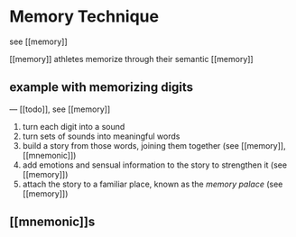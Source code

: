 # Memory Technique

see [[memory]]

[[memory]] athletes memorize through their semantic [[memory]]

## example with memorizing digits

&mdash; [[todo]], see [[memory]]

1. turn each digit into a sound
2. turn sets of sounds into meaningful words
3. build a story from those words, joining them together (see [[memory]], [[mnemonic]])
4. add emotions and sensual information to the story to strengthen it (see [[memory]])
5. attach the story to a familiar place, known as the _memory palace_ (see [[memory]])

## [[mnemonic]]s
